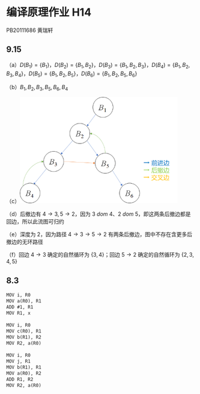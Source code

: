 # 编译原理作业 H14

PB20111686 黄瑞轩

## 9.15

（a）$D(B_1)=\{B_1\}$，$D(B_2)=\{B_1,B_2\}$，$D(B_3)=\{B_1,B_2,B_3\}$，$D(B_4)=\{B_1,B_2,B_3,B_4\}$，$D(B_5)=\{B_1,B_2,B_5\}$，$D(B_6)=\{B_1,B_2,B_5,B_6\}$

（b）$B_1,B_2,B_3,B_5,B_6,B_4$

（c）<img src="H14.assets/image-20221202162932735.png" alt="image-20221202162932735" style="zoom: 67%;" />

（d）后撤边有 $4→3,5→2$，因为 $3\ dom\ 4$、$2\ dom\ 5$，即这两条后撤边都是回边，所以此流图可归约

（e）深度为 2，因为路径 $4→3→5→2$ 有两条后撤边，图中不存在含更多后撤边的无环路径

（f）回边 $4→3$ 确定的自然循环为 $\{3,4\}$；回边 $5→2$ 确定的自然循环为 $\{2,3,4,5\}$

## 8.3

```
MOV i, R0
MOV a(R0), R1
ADD #1, R1
MOV R1, x

MOV i, R0
MOV c(R0), R1
MOV b(R1), R2
MOV R2, a(R0)

MOV i, R0
MOV j, R1
MOV b(R1), R1
MOV a(R0), R2
ADD R1, R2
MOV R2, a(R0)
```

